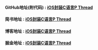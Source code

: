#### GitHub地址(附代码) : [iOS封装C语言P Thread](https://github.com/XiaoDongXie1024/XDXiOSEncapsulatePThread)
#### 简书地址     : [iOS封装C语言P Thread](https://www.jianshu.com/p/f46b60ada640)
#### 博客地址     : [iOS封装C语言P Thread](https://xiaodongxie1024.github.io/2018/12/04/20181204_iOS_PThread/)
#### 掘金地址     : [iOS封装C语言P Thread](https://juejin.im/post/5c063fb1e51d451dd05ac571)